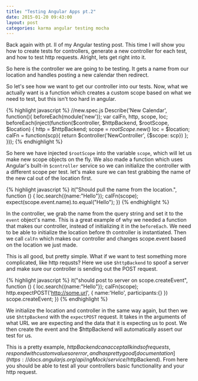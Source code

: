 ```yaml
---
title: "Testing Angular Apps pt.2"
date: 2015-01-20 09:43:00
layout: post
categories: karma angular testing mocha
---
```


Back again with pt. II of my Angular testing post. This time I
will show you how to create tests for controllers, generate a new
controller for each test, and how to test http requests. Alright,
lets get right into it.

So here is the controller we are going to be testing. It gets a
name from our location and handles posting a new calendar then
redirect.

<style>.gist{height:250px; overflow:scroll;}</style>
<script src="https://gist.github.com/colbydehart/157d80a9b715f78dd26e.js"></script>

So let's see how we want to get our controller into our tests. Now, what we actually
want is a function which creates a custom scope based on what we need to test, but this
isn't too hard in angular.

{% highlight javascript %}
//new.spec.js
Describe('New Calendar', function(){
  beforeEach(module('new'));
  var calFn, http, scope, loc;
  beforeEach(inject(function($controller, $httpBackend, $rootScope, $location) {
      http = $httpBackend;
      scope = $rootScope.$new()
      loc = $location;
      calFn = function(scp){
        return $controller('NewController', {$scope: scp})
      };
}));
{% endhighlight %}

So here we have injected `$rootScope` into the variable `scope`, which
will let us make new scope objects on the fly. We also made a function
which uses Angular's built-in `$controller` service so we can initialize
the controller with a different scope per test. let's make sure we can test
grabbing the name of the new cal out of the location first.

{% highlight javascript %}
it("Should pull the name from the location.", function () {
  loc.search({name:"Hello"});
  calFn(scope);
  expect(scope.event.name).to.equal("Hello");
})
{% endhighlight %}

In the controller, we grab the name from the query string and set it to the
`event` object's name. This is a great example of why we needed a function
that makes our controller, instead of initializing it in the `beforeEach`. We
need to be able to initialize the location before th controller is instantiated.
Then we call `calFn` which makes our controller and changes scope.event based
on the location we just made.

This is all good, but pretty simple. What if we want to test something more
complicated, like http requsts? Here we use `$httpBackend` to spoof a server
and make sure our controller is sending out the POST request.

{% highlight javascript %}
it("should post to server on scope.createEvent", function () {
  loc.search({name:"Hello"});
  calFn(scope);
  http.expectPOST('http://some.url', { name:'Hello', participants:{} })
  scope.createEvent;
})
{% endhighlight %}

We initialize the location and controller in the same way again, but then
we use `$httpBackend` with the `expectPOST` request. It takes in the arguments
of what URL we are expecting and the data that it is expecting us to post. We then
create the event and the $httpBackend will automatically assert our test for us.

This is a pretty example, $httpBackend can accept all kinds of requests, respond
with custom values or error, and has pretty good [documentation](https://docs.angularjs.org/api/ngMock/service/$httpBackend). From here you should be able to test all your controllers basic functionality and your http request.
